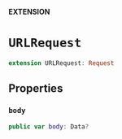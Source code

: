 **EXTENSION**

# `URLRequest`
```swift
extension URLRequest: Request
```

## Properties
### `body`

```swift
public var body: Data?
```
